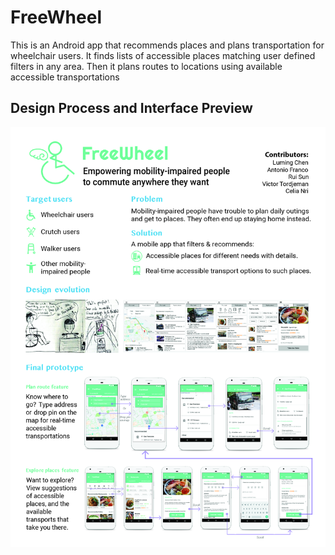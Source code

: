 # FreeWheel 
This is an Android app that recommends places and plans transportation for wheelchair users. It finds lists of accessible places matching user defined filters in any area. Then it plans routes to locations using available accessible transportations

## Design Process and Interface Preview
![Project Poster](https://github.com/lumingc/FreeWheel/blob/master/Project_Poster.jpg)
